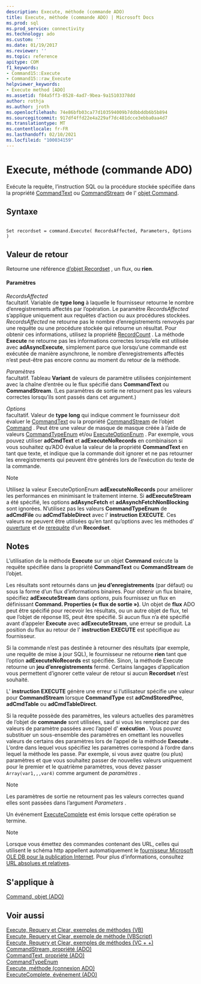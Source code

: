 ```yaml
---
description: Execute, méthode (commande ADO)
title: Execute, méthode (commande ADO) | Microsoft Docs
ms.prod: sql
ms.prod_service: connectivity
ms.technology: ado
ms.custom: ''
ms.date: 01/19/2017
ms.reviewer: ''
ms.topic: reference
apitype: COM
f1_keywords:
- Command15::Execute
- Command15::raw_Execute
helpviewer_keywords:
- Execute method [ADO]
ms.assetid: f84a5ff3-0528-4ad7-9bea-9a15103378dd
author: rothja
ms.author: jroth
ms.openlocfilehash: 74e86bfb03ca77d103594009b7ddbbddb6b5b894
ms.sourcegitcommit: 917df4ffd22e4a229af7dc481dcce3ebba0aa4d7
ms.translationtype: MT
ms.contentlocale: fr-FR
ms.lasthandoff: 02/10/2021
ms.locfileid: "100034159"
---
```

# <a name="execute-method-ado-command"></a>Execute, méthode (commande ADO)
Exécute la requête, l’instruction SQL ou la procédure stockée spécifiée dans la propriété [CommandText](../../../ado/reference/ado-api/commandtext-property-ado.md) ou [CommandStream](../../../ado/reference/ado-api/commandstream-property-ado.md) de l' [objet Command](../../../ado/reference/ado-api/command-object-ado.md).  
  
## <a name="syntax"></a>Syntaxe  
  
```  
  
Set recordset = command.Execute( RecordsAffected, Parameters, Options )  
```  
  
## <a name="return-value"></a>Valeur de retour  
 Retourne une référence [d’objet Recordset](../../../ado/reference/ado-api/recordset-object-ado.md) , un flux, ou **rien**.  
  
#### <a name="parameters"></a>Paramètres  
 *RecordsAffected*  
 facultatif. Variable de **type long** à laquelle le fournisseur retourne le nombre d’enregistrements affectés par l’opération. Le paramètre *RecordsAffected* s’applique uniquement aux requêtes d’action ou aux procédures stockées. *RecordsAffected* ne retourne pas le nombre d’enregistrements renvoyés par une requête ou une procédure stockée qui retourne un résultat. Pour obtenir ces informations, utilisez la propriété [RecordCount](../../../ado/reference/ado-api/recordcount-property-ado.md) . La méthode **Execute** ne retourne pas les informations correctes lorsqu’elle est utilisée avec **adAsyncExecute**, simplement parce que lorsqu’une commande est exécutée de manière asynchrone, le nombre d’enregistrements affectés n’est peut-être pas encore connu au moment du retour de la méthode.  
  
 *Paramètres*  
 facultatif. Tableau **Variant** de valeurs de paramètre utilisées conjointement avec la chaîne d’entrée ou le flux spécifié dans **CommandText** ou **CommandStream**. (Les paramètres de sortie ne retournent pas les valeurs correctes lorsqu’ils sont passés dans cet argument.)  
  
 *Options*  
 facultatif. Valeur de **type long** qui indique comment le fournisseur doit évaluer le [CommandText](../../../ado/reference/ado-api/commandtext-property-ado.md) ou la propriété [CommandStream](../../../ado/reference/ado-api/commandstream-property-ado.md) de l’objet [Command](../../../ado/reference/ado-api/command-object-ado.md) . Peut être une valeur de masque de masque créée à l’aide de valeurs [CommandTypeEnum](../../../ado/reference/ado-api/commandtypeenum.md) et/ou [ExecuteOptionEnum](../../../ado/reference/ado-api/executeoptionenum.md) . Par exemple, vous pouvez utiliser **adCmdText** et **adExecuteNoRecords** en combinaison si vous souhaitez qu’ADO évalue la valeur de la propriété **CommandText** en tant que texte, et indique que la commande doit ignorer et ne pas retourner les enregistrements qui peuvent être générés lors de l’exécution du texte de la commande.  
  
> [!NOTE]
>  Utilisez la  valeur ExecuteOptionEnum **adExecuteNoRecords** pour améliorer les performances en minimisant le traitement interne. Si **adExecuteStream** a été spécifié, les options **adAsyncFetch** et **adAsynchFetchNonBlocking** sont ignorées. N’utilisez pas les valeurs **CommandTypeEnum** de **adCmdFile** ou **adCmdTableDirect** avec l' **instruction EXECUTE**. Ces valeurs ne peuvent être utilisées qu’en tant qu’options avec les méthodes d' [ouverture](../../../ado/reference/ado-api/open-method-ado-recordset.md) et de [rerequête](../../../ado/reference/ado-api/requery-method.md) d’un **Recordset**.  
  
## <a name="remarks"></a>Notes  
 L’utilisation de la méthode **Execute** sur un objet **Command** exécute la requête spécifiée dans la propriété **CommandText** ou **CommandStream** de l’objet.  
  
 Les résultats sont retournés dans un **jeu d’enregistrements** (par défaut) ou sous la forme d’un flux d’informations binaires. Pour obtenir un flux binaire, spécifiez **adExecuteStream** dans *options*, puis fournissez un flux en définissant **Command. Properties (« flux de sortie »)**. Un objet de **flux** ADO peut être spécifié pour recevoir les résultats, ou un autre objet de flux, tel que l’objet de réponse IIS, peut être spécifié. Si aucun flux n’a été spécifié avant d’appeler **Execute** avec **adExecuteStream**, une erreur se produit. La position du flux au retour de l' **instruction EXECUTE** est spécifique au fournisseur.  
  
 Si la commande n’est pas destinée à retourner des résultats (par exemple, une requête de mise à jour SQL), le fournisseur ne retourne **rien** tant que l’option **adExecuteNoRecords** est spécifiée. Sinon, la méthode Execute retourne un **jeu d’enregistrements** fermé. Certains langages d’application vous permettent d’ignorer cette valeur de retour si aucun **Recordset** n’est souhaité.  
  
 L' **instruction EXECUTE** génère une erreur si l’utilisateur spécifie une valeur pour **CommandStream** lorsque **CommandType** est **adCmdStoredProc**, **adCmdTable** ou **adCmdTableDirect**.  
  
 Si la requête possède des paramètres, les valeurs actuelles des paramètres de l’objet de **commande** sont utilisées, sauf si vous les remplacez par des valeurs de paramètre passées avec l’appel d' **exécution** . Vous pouvez substituer un sous-ensemble des paramètres en omettant les nouvelles valeurs de certains des paramètres lors de l’appel de la méthode **Execute** . L’ordre dans lequel vous spécifiez les paramètres correspond à l’ordre dans lequel la méthode les passe. Par exemple, si vous avez quatre (ou plus) paramètres et que vous souhaitez passer de nouvelles valeurs uniquement pour le premier et le quatrième paramètres, vous devez passer `Array(var1,,,var4)` comme argument de *paramètres* .  
  
> [!NOTE]
>  Les paramètres de sortie ne retournent pas les valeurs correctes quand elles sont passées dans l’argument *Parameters* .  
  
 Un événement [ExecuteComplete](../../../ado/reference/ado-api/executecomplete-event-ado.md) est émis lorsque cette opération se termine.  
  
> [!NOTE]
>  Lorsque vous émettez des commandes contenant des URL, celles qui utilisent le schéma http appellent automatiquement le [fournisseur Microsoft OLE DB pour la publication Internet](../../../ado/guide/appendixes/microsoft-ole-db-provider-for-internet-publishing.md). Pour plus d’informations, consultez [URL absolues et relatives](../../../ado/guide/data/absolute-and-relative-urls.md).  
  
## <a name="applies-to"></a>S'applique à  
 [Command, objet (ADO)](../../../ado/reference/ado-api/command-object-ado.md)  
  
## <a name="see-also"></a>Voir aussi  
 [Execute, Requery et Clear, exemples de méthodes (VB)](../../../ado/reference/ado-api/execute-requery-and-clear-methods-example-vb.md)   
 [Execute, Requery et Clear, exemple de méthode (VBScript)](../../../ado/reference/ado-api/execute-requery-and-clear-methods-example-vbscript.md)   
 [Execute, Requery et Clear, exemples de méthodes (VC + +)](../../../ado/reference/ado-api/execute-requery-and-clear-methods-example-vc.md)   
 [CommandStream, propriété (ADO)](../../../ado/reference/ado-api/commandstream-property-ado.md)   
 [CommandText, propriété (ADO)](../../../ado/reference/ado-api/commandtext-property-ado.md)   
 [CommandTypeEnum](../../../ado/reference/ado-api/commandtypeenum.md)   
 [Execute, méthode (connexion ADO)](../../../ado/reference/ado-api/execute-method-ado-connection.md)   
 [ExecuteComplete, événement (ADO)](../../../ado/reference/ado-api/executecomplete-event-ado.md)
